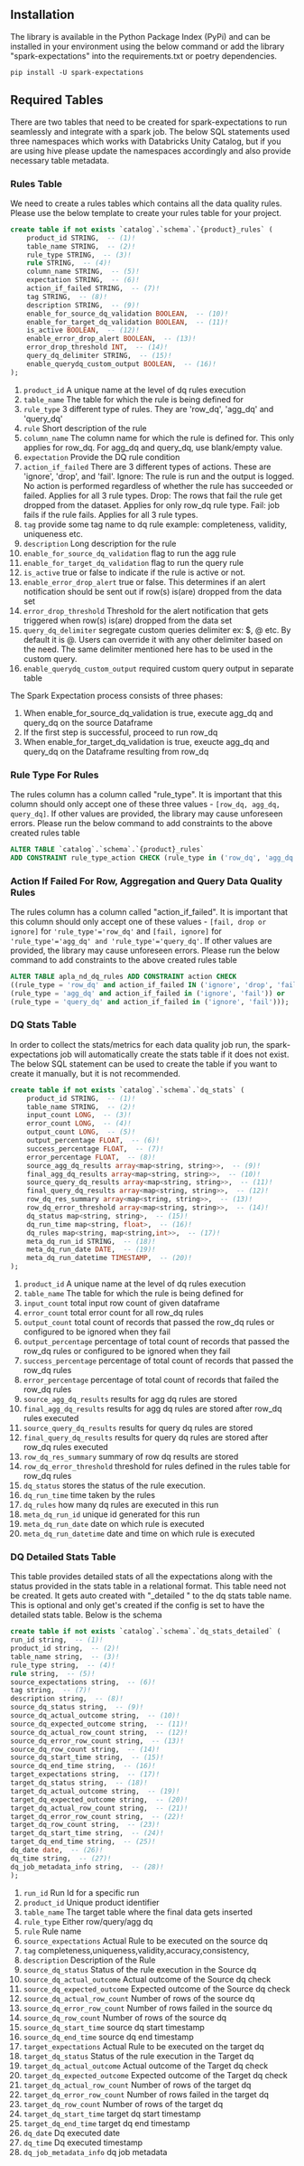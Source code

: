 ## Installation
The library is available in the Python Package Index (PyPi) and can be installed in your environment using the below command or 
 add the library "spark-expectations" into the requirements.txt or poetry dependencies.

```shell
pip install -U spark-expectations
```

## Required Tables

There are two tables that need to be created for spark-expectations to run seamlessly and integrate with a spark job.
The below SQL statements used three namespaces which works with Databricks Unity Catalog, but if you are using hive
please update the namespaces accordingly and also provide necessary table metadata.


### Rules Table

We need to create a rules tables which contains all the data quality rules. Please use the below template to create
your rules table for your project.

```sql
create table if not exists `catalog`.`schema`.`{product}_rules` (
    product_id STRING,  -- (1)!
    table_name STRING,  -- (2)!
    rule_type STRING,  -- (3)!
    rule STRING,  -- (4)!
    column_name STRING,  -- (5)!
    expectation STRING,  -- (6)!
    action_if_failed STRING,  -- (7)!
    tag STRING,  -- (8)!
    description STRING,  -- (9)!
    enable_for_source_dq_validation BOOLEAN,  -- (10)! 
    enable_for_target_dq_validation BOOLEAN,  -- (11)!
    is_active BOOLEAN,  -- (12)!
    enable_error_drop_alert BOOLEAN,  -- (13)!
    error_drop_threshold INT,  -- (14)!
    query_dq_delimiter STRING,  -- (15)!
    enable_querydq_custom_output BOOLEAN,  -- (16)!
);
```

1. `product_id` A unique name at the level of dq rules execution
2. `table_name` The table for which the rule is being defined for
3. `rule_type` 3 different type of rules. They are 'row_dq', 'agg_dq' and 'query_dq'
4. `rule` Short description of the rule 
5. `column_name` The column name for which the rule is defined for. This only applies for row_dq. For agg_dq and query_dq, use blank/empty value. 
6. `expectation` Provide the DQ rule condition 
7. `action_if_failed` There are 3 different types of actions. These are 'ignore', 'drop', and 'fail'. 
    Ignore: The rule is run and the output is logged. No action is performed regardless of whether the rule has succeeded or failed. Applies for all 3 rule types. 
    Drop: The rows that fail the rule get dropped from the dataset. Applies for only row_dq rule type.
    Fail: job fails if the rule fails. Applies for all 3 rule types.
8. `tag` provide some tag name to dq rule example:  completeness, validity, uniqueness etc. 
9. `description`  Long description for the rule
10. `enable_for_source_dq_validation` flag to run the agg rule
11. `enable_for_target_dq_validation` flag to run the query rule
12. `is_active` true or false to indicate if the rule is active or not. 
13. `enable_error_drop_alert` true or false. This determines if an alert notification should be sent out if row(s) is(are) dropped from the data set
14. `error_drop_threshold` Threshold for the alert notification that gets triggered when row(s) is(are) dropped from the data set
15. `query_dq_delimiter` segregate custom queries delimiter ex: $, @ etc. By default it is @. Users can override it with any other delimiter based on the need. The same delimiter mentioned here has to be used in the custom query.
16. `enable_querydq_custom_output` required custom query output in separate table


The Spark Expectation process consists of three phases:
1. When enable_for_source_dq_validation is true, execute agg_dq and query_dq on the source Dataframe
2. If the first step is successful, proceed to run row_dq
3. When enable_for_target_dq_validation is true, exeucte agg_dq and query_dq on the Dataframe resulting from row_dq

### Rule Type For Rules

The rules column has a column called "rule_type". It is important that this column should only accept one of 
these three values - `[row_dq, agg_dq, query_dq]`. If other values are provided, the library may cause unforeseen errors.
Please run the below command to add constraints to the above created rules table

```sql
ALTER TABLE `catalog`.`schema`.`{product}_rules` 
ADD CONSTRAINT rule_type_action CHECK (rule_type in ('row_dq', 'agg_dq', 'query_dq'));
```

### Action If Failed For Row, Aggregation and Query Data Quality Rules

The rules column has a column called "action_if_failed". It is important that this column should only accept one of 
these values - `[fail, drop or ignore]` for `'rule_type'='row_dq'` and `[fail, ignore]` for `'rule_type'='agg_dq' and 'rule_type'='query_dq'`. 
If other values are provided, the library may cause unforeseen errors.
Please run the below command to add constraints to the above created rules table

```sql
ALTER TABLE apla_nd_dq_rules ADD CONSTRAINT action CHECK 
((rule_type = 'row_dq' and action_if_failed IN ('ignore', 'drop', 'fail')) or 
(rule_type = 'agg_dq' and action_if_failed in ('ignore', 'fail')) or 
(rule_type = 'query_dq' and action_if_failed in ('ignore', 'fail')));
```

### DQ Stats Table

In order to collect the stats/metrics for each data quality job run, the spark-expectations job will
automatically create the stats table if it does not exist. The below SQL statement can be used to create the table
if you want to create it manually, but it is not recommended.

```sql
create table if not exists `catalog`.`schema`.`dq_stats` (
    product_id STRING,  -- (1)!
    table_name STRING,  -- (2)!
    input_count LONG,  -- (3)!
    error_count LONG,  -- (4)!
    output_count LONG,  -- (5)!
    output_percentage FLOAT,  -- (6)!
    success_percentage FLOAT,  -- (7)!
    error_percentage FLOAT,  -- (8)!
    source_agg_dq_results array<map<string, string>>,  -- (9)!
    final_agg_dq_results array<map<string, string>>,  -- (10)!
    source_query_dq_results array<map<string, string>>,  -- (11)!
    final_query_dq_results array<map<string, string>>,  -- (12)!
    row_dq_res_summary array<map<string, string>>,  -- (13)!
    row_dq_error_threshold array<map<string, string>>,  -- (14)!
    dq_status map<string, string>,  -- (15)!
    dq_run_time map<string, float>,  -- (16)!
    dq_rules map<string, map<string,int>>,  -- (17)!
    meta_dq_run_id STRING,  -- (18)!
    meta_dq_run_date DATE,  -- (19)!
    meta_dq_run_datetime TIMESTAMP,  -- (20)!
);
```

1. `product_id` A unique name at the level of dq rules execution
2. `table_name` The table for which the rule is being defined for
3. `input_count` total input row count of given dataframe
4. `error_count` total error count for all row_dq rules
5. `output_count` total count of records that passed the row_dq rules or configured to be ignored when they fail
6. `output_percentage` percentage of total count of records that passed the row_dq rules or configured to be ignored when they fail
7. `success_percentage` percentage of total count of records that passed the row_dq rules
8. `error_percentage` percentage of total count of records that failed the row_dq rules
9. `source_agg_dq_results` results for agg dq rules are stored
10. `final_agg_dq_results` results for agg dq rules are stored after row_dq rules executed
11. `source_query_dq_results` results for query dq rules are stored
12. `final_query_dq_results` results for query dq rules are stored after row_dq rules executed
13. `row_dq_res_summary` summary of row dq results are stored
14. `row_dq_error_threshold` threshold for rules defined in the rules table for row_dq rules
15. `dq_status`  stores the status of the rule execution.
16. `dq_run_time` time taken by the rules
17. `dq_rules` how many dq rules are executed in this run
18. `meta_dq_run_id` unique id generated for this run
19. `meta_dq_run_date` date on which rule is executed
20. `meta_dq_run_datetime` date and time on which rule is executed

### DQ Detailed Stats Table

This table provides detailed stats of all the expectations along with the status provided in the stats table in a relational format.
This table need not be created. It gets auto created with "_detailed " to the dq stats table name. This is optional and only get's created if the config is set to have the detailed stats table.
Below is the schema


```sql
create table if not exists `catalog`.`schema`.`dq_stats_detailed` (
run_id string,  -- (1)!    
product_id string,  -- (2)!  
table_name string,  -- (3)!  
rule_type string,  -- (4)!  
rule string,  -- (5)!
source_expectations string,  -- (6)!
tag string,  -- (7)!
description string,  -- (8)!
source_dq_status string,  -- (9)!
source_dq_actual_outcome string,  -- (10)!
source_dq_expected_outcome string,  -- (11)!
source_dq_actual_row_count string,  -- (12)!
source_dq_error_row_count string,  -- (13)!
source_dq_row_count string,  -- (14)!
source_dq_start_time string,  -- (15)!
source_dq_end_time string,  -- (16)!
target_expectations string,  -- (17)!
target_dq_status string,  -- (18)!
target_dq_actual_outcome string,  -- (19)!
target_dq_expected_outcome string,  -- (20)!
target_dq_actual_row_count string,  -- (21)!
target_dq_error_row_count string,  -- (22)!
target_dq_row_count string,  -- (23)!
target_dq_start_time string,  -- (24)!
target_dq_end_time string,  -- (25)!
dq_date date,  -- (26)!
dq_time string,  -- (27)!
dq_job_metadata_info string,  -- (28)!
);
```

1. `run_id` Run Id for a specific run 
2. `product_id` Unique product identifier 
3. `table_name` The target table where the final data gets inserted
4. `rule_type` Either row/query/agg dq
5. `rule`  Rule name
6. `source_expectations` Actual Rule to be executed on the source dq
7. `tag` completeness,uniqueness,validity,accuracy,consistency,
8. `description` Description of the Rule
9. `source_dq_status` Status of the rule execution in the Source dq
10. `source_dq_actual_outcome` Actual outcome of the Source dq check
11. `source_dq_expected_outcome` Expected outcome of the Source dq check
12. `source_dq_actual_row_count` Number of rows of the source dq
13. `source_dq_error_row_count` Number of rows failed in the source dq
14. `source_dq_row_count` Number of rows of the source dq
15. `source_dq_start_time` source dq start timestamp
16. `source_dq_end_time` source dq end timestamp
17. `target_expectations` Actual Rule to be executed on the target dq
18. `target_dq_status` Status of the rule execution in the Target dq
19. `target_dq_actual_outcome` Actual outcome of the Target dq check
20. `target_dq_expected_outcome` Expected outcome of the Target dq check
21. `target_dq_actual_row_count` Number of rows of the target dq
22. `target_dq_error_row_count` Number of rows failed in the target dq
23. `target_dq_row_count` Number of rows of the target dq
24. `target_dq_start_time` target dq start timestamp
25. `target_dq_end_time` target dq end timestamp
26. `dq_date` Dq executed date
27. `dq_time` Dq executed timestamp
28. `dq_job_metadata_info` dq job metadata
